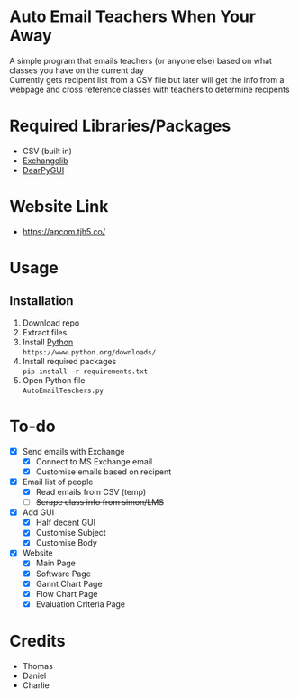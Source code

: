# Auto Email Teachers When Your Away
A simple program that emails teachers (or anyone else) based on what classes you have on the current day  
Currently gets recipent list from a CSV file but later will get the info from a webpage and cross reference classes with teachers to determine recipents  

# Required Libraries/Packages
- CSV (built in)
- [Exchangelib](https://pypi.org/project/exchangelib/)
- [DearPyGUI](https://pypi.org/project/dearpygui/)

# Website Link
- https://apcom.tjh5.co/

# Usage
## Installation
1. Download repo
2. Extract files
3. Install [Python](https://www.python.org/downloads/)  
```https://www.python.org/downloads/```
4. Install required packages  
```pip install -r requirements.txt```  
5. Open Python file  
```AutoEmailTeachers.py```  

# To-do
- [x] Send emails with Exchange
  - [x] Connect to MS Exchange email
  - [x] Customise emails based on recipent
- [x] Email list of people
  - [x] Read emails from CSV (temp)
  - [ ] ~~Scrape class info from simon/LMS~~
- [x] Add GUI
  - [x] Half decent GUI
  - [x] Customise Subject
  - [x] Customise Body
- [x] Website
  - [x] Main Page
  - [x] Software Page
  - [x] Gannt Chart Page
  - [x] Flow Chart Page
  - [x] Evaluation Criteria Page

# Credits
- Thomas
- Daniel
- Charlie